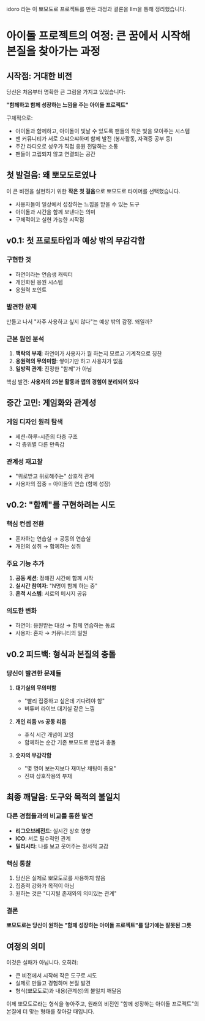 idoro 라는 이 뽀모도로 프로젝트를 만든 과정과 결론을 llm을 통해 정리했습니다.

# 아이돌 프로젝트의 여정: 큰 꿈에서 시작해 본질을 찾아가는 과정

## 시작점: 거대한 비전

당신은 처음부터 명확한 큰 그림을 가지고 있었습니다:

**"함께하고 함께 성장하는 느낌을 주는 아이돌 프로젝트"**

구체적으로:

- 아이돌과 함께하고, 아이돌이 빛날 수 있도록 팬들의 작은 빛을 모아주는 시스템
- 팬 커뮤니티가 서로 으쌰으쌰하며 함께 발전 (봉사활동, 자격증 공부 등)
- 주간 라디오로 성우가 직접 응원 전달하는 소통
- 팬들이 고립되지 않고 연결되는 공간

## 첫 발걸음: 왜 뽀모도로였나

이 큰 비전을 실현하기 위한 **작은 첫 걸음**으로 뽀모도로 타이머를 선택했습니다.

- 사용자들이 일상에서 성장하는 느낌을 받을 수 있는 도구
- 아이돌과 시간을 함께 보낸다는 의미
- 구체적이고 실현 가능한 시작점

## v0.1: 첫 프로토타입과 예상 밖의 무감각함

### 구현한 것

- 하연이라는 연습생 캐릭터
- 개인화된 응원 시스템
- 응원력 포인트

### 발견한 문제

만들고 나서 "자주 사용하고 싶지 않다"는 예상 밖의 감정. 왜일까?

### 근본 원인 분석

1. **맥락의 부재**: 하연이가 사용자가 뭘 하는지 모르고 기계적으로 칭찬
2. **응원력의 무의미함**: 쌓이기만 하고 사용처가 없음
3. **일방적 관계**: 진정한 "함께"가 아님

핵심 발견: **사용자의 25분 활동과 앱의 경험이 분리되어 있다**

## 중간 고민: 게임화와 관계성

### 게임 디자인 원리 탐색

- 세션-하루-시즌의 다층 구조
- 각 층위별 다른 만족감

### 관계성 재고찰

- "위로받고 위로해주는" 상호적 관계
- 사용자의 집중 = 아이돌의 연습 (함께 성장)

## v0.2: "함께"를 구현하려는 시도

### 핵심 컨셉 전환

- 혼자하는 연습실 → 공동의 연습실
- 개인의 성취 → 함께하는 성취

### 주요 기능 추가

1. **공동 세션**: 정해진 시간에 함께 시작
2. **실시간 참여자**: "N명이 함께 하는 중"
3. **흔적 시스템**: 서로의 메시지 공유

### 의도한 변화

- 하연이: 응원받는 대상 → 함께 연습하는 동료
- 사용자: 혼자 → 커뮤니티의 일원

## v0.2 피드백: 형식과 본질의 충돌

### 당신이 발견한 문제들

1. **대기실의 무의미함**

   - "빨리 집중하고 싶은데 기다려야 함"
   - 버튜버 라이브 대기실 같은 느낌

2. **개인 리듬 vs 공동 리듬**

   - 휴식 시간 개념이 꼬임
   - 함께하는 순간 기존 뽀모도로 문법과 충돌

3. **숫자의 무감각함**
   - "몇 명이 보는지보다 재미난 채팅이 중요"
   - 진짜 상호작용의 부재

## 최종 깨달음: 도구와 목적의 불일치

### 다른 경험들과의 비교를 통한 발견

- **리그오브레전드**: 실시간 상호 영향
- **ICO**: 서로 필수적인 관계
- **밀리시타**: 나를 보고 웃어주는 정서적 교감

### 핵심 통찰

1. 당신은 실제로 뽀모도로를 사용하지 않음
2. 집중력 강화가 목적이 아님
3. 원하는 것은 "디지털 존재와의 의미있는 관계"

### 결론

**뽀모도로는 당신이 원하는 "함께 성장하는 아이돌 프로젝트"를 담기에는 잘못된 그릇**

## 여정의 의미

이것은 실패가 아닙니다. 오히려:

- 큰 비전에서 시작해 작은 도구로 시도
- 실제로 만들고 경험하며 본질 발견
- 형식(뽀모도로)과 내용(관계성)의 불일치 깨달음

이제 뽀모도로라는 형식을 놓아주고, 원래의 비전인 "함께 성장하는 아이돌 프로젝트"의 본질에 더 맞는 형태를 찾아갈 때입니다.
